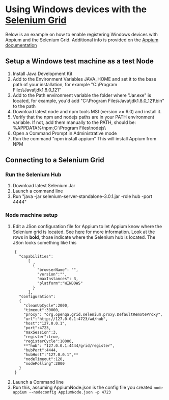 # Using Windows devices with the [Selenium Grid](https://www.seleniumhq.org/docs/07_selenium_grid.jsp)
Below is an example on how to enable registering Windows devices with Appium and the Selenium Grid.  Additional info is provided on the [Appium documentation](https://appium.io/docs/en/advanced-concepts/grid/)

## Setup a Windows test machine as a test Node
1. Install Java Development Kit
1. Add to the Environment Variables JAVA_HOME and set it to the base path of your installation, for example "C:\Program Files\Java\jdk1.8.0_121"
1. Add to the Path environment variable the folder where "Jar.exe" is located, for example, you'd add "C:\Program Files\Java\jdk1.8.0_121\bin" to the path
1. Download latest node and npm tools MSI (version >= 6.0) and install it. 
1. Verify that the npm and nodejs paths are in your PATH environment variable. If not, add them manually to the PATH, should be: %APPDATA%\npm;C:\Program Files\nodejs\
1. Open a Command Prompt in Administrative mode 
1. Run the command "npm install appium"
This will install Appium from NPM

## Connecting to a Selenium Grid
### Run the Selenium Hub
1. Download latest Selenium Jar
1. Launch a command line
1. Run "java -jar selenium-server-standalone-3.0.1.jar -role hub -port 4444"

### Node machine setup
1. Edit a JSon configuration file for Appium to let Appium know where the Selenium grid is located. See [here](http://qaautomationworld.blogspot.in/2014/11/appium-remote-execution-grid-execution.html) for more information. Look at the rows in **bold**, those indicate where the Selenium hub is located. The JSon looks something like this
```
	{
	  "capabilities":
	      [
	        {
	          "browserName": "",
	          "version":"",
	          "maxInstances": 3,
	          "platform":"WINDOWS"
	        }
	      ],
	  "configuration":
	  {
		"cleanUpCycle":2000, 
		"timeout":30000, 
		"proxy": "org.openqa.grid.selenium.proxy.DefaultRemoteProxy",
		"url":"http://127.0.0.1:4723/wd/hub",
		"host":"127.0.0.1",
		"port":4723, 
		"maxSession":3,
		"register":true,
		"registerCycle":10000,
		**"hub": "127.0.0.1:4444/grid/register",
		"hubPort":4444,
		"hubHost":"127.0.0.1",**
		"nodeTimeout":120, 
		"nodePolling":2000
	  }
	}
```
2. Launch a Command line
1. Run this, assuming AppiumNode.json is the config file you created
`node appium --nodeconfig AppiumNode.json -p 4723`


